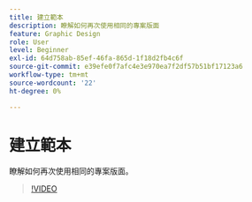 ```yaml
---
title: 建立範本
description: 瞭解如何再次使用相同的專案版面
feature: Graphic Design
role: User
level: Beginner
exl-id: 64d758ab-85ef-46fa-865d-1f18d2fb4c6f
source-git-commit: e39efe0f7afc4e3e970ea7f2df57b51bf17123a6
workflow-type: tm+mt
source-wordcount: '22'
ht-degree: 0%

---
```


# 建立範本

瞭解如何再次使用相同的專案版面。

>[!VIDEO](https://video.tv.adobe.com/v/3420208?quality=12&learn=on&hidetitle=true)
